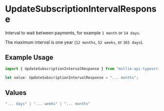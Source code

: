 # UpdateSubscriptionIntervalResponse

Interval to wait between payments, for example `1 month` or `14 days`.

The maximum interval is one year (`12 months`, `52 weeks`, or `365 days`).

## Example Usage

```typescript
import { UpdateSubscriptionIntervalResponse } from "mollie-api-typescript/models/operations";

let value: UpdateSubscriptionIntervalResponse = "... months";
```

## Values

```typescript
"... days" | "... weeks" | "... months"
```